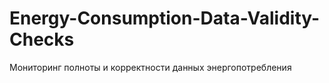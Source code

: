 # Energy-Consumption-Data-Validity-Checks
Мониторинг полноты и корректности данных энергопотребления
